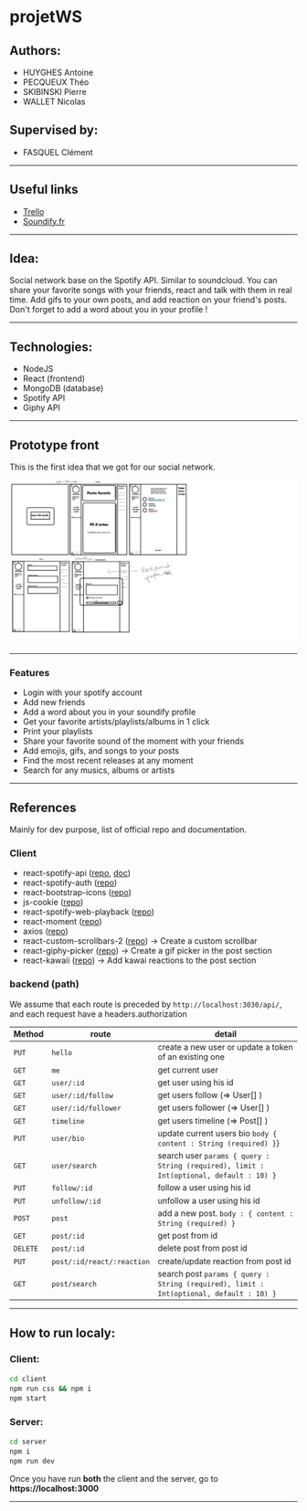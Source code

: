 # projetWS

## Authors:

-   HUYGHES Antoine
-   PECQUEUX Théo
-   SKIBINSKI Pierre
-   WALLET Nicolas

## Supervised by:

-   FASQUEL Clément

---

## Useful links

-   [Trello](https://trello.com/b/4eynBCyz)
-   [Soundify.fr](https://sound-ify.netlify.app/)

---

## Idea:

Social network base on the Spotify API. Similar to soundcloud.
You can share your favorite songs with your friends, react and talk with them in real time. Add gifs to your own posts, and add reaction on your friend's posts.
Don't forget to add a word about you in your profile !

---

## Technologies:

-   NodeJS
-   React (frontend)
-   MongoDB (database)
-   Spotify API
-   Giphy API

---

## Prototype front

This is the first idea that we got for our social network.

![1st idea](img/prototype.png)

---

### Features

-   Login with your spotify account
-   Add new friends
-   Add a word about you in your soundify profile
-   Get your favorite artists/playlists/albums in 1 click
-   Print your playlists
-   Share your favorite sound of the moment with your friends
-   Add emojis, gifs, and songs to your posts
-   Find the most recent releases at any moment
-   Search for any musics, albums or artists

---

## References

Mainly for dev purpose, list of official repo and documentation.

### Client

-   react-spotify-api ([repo](https://github.com/idanlo/react-spotify-api#readme), [doc](https://idanlo.github.io/react-spotify-api/))
-   react-spotify-auth ([repo](https://github.com/kevin51jiang/react-spotify-auth#readme))
-   react-bootstrap-icons ([repo](https://github.com/ismamz/react-bootstrap-icons#readme))
-   js-cookie ([repo](https://github.com/js-cookie/js-cookie#readme))
-   react-spotify-web-playback ([repo](https://github.com/gilbarbara/react-spotify-web-playback#readme))
-   react-moment ([repo](https://github.com/headzoo/react-moment#readme))
-   axios ([repo](https://github.com/axios/axios#readme))
-   react-custom-scrollbars-2 ([repo](https://github.com/RobPethick/react-custom-scrollbars-2/tree/master/docs)) -> Create a custom scrollbar
-   react-giphy-picker ([repo](https://github.com/progresso-group/react-giphy-picker)) -> Create a gif picker in the post section
-   react-kawaii ([repo](https://github.com/miukimiu/react-kawaii)) -> Add kawai reactions to the post section

### backend (path)

We assume that each route is preceded by `http://localhost:3030/api/`, and each request have a headers.authorization

| Method   | route                      | detail                                                                                  |
| -------- | -------------------------- | --------------------------------------------------------------------------------------- |
| `PUT`    | `hello`                    | create a new user or update a token of an existing one                                  |
| `GET`    | `me`                       | get current user                                                                        |
| `GET`    | `user/:id`                 | get user using his id                                                                   |
| `GET`    | `user/:id/follow`          | get users follow (=> User[] )                                                           |
| `GET`    | `user/:id/follower`        | get users follower (=> User[] )                                                         |
| `GET`    | `timeline`                 | get users timeline (=> Post[] )                                                         |
| `PUT`    | `user/bio`                 | update current users bio `body { content : String (required) }`}                        |
| `GET`    | `user/search`              | search user `params { query : String (required), limit : Int(optional, default : 10) }` |
| `PUT`    | `follow/:id`               | follow a user using his id                                                              |
| `PUT`    | `unfollow/:id`             | unfollow a user using his id                                                            |
| `POST`   | `post`                     | add a new post. `body : { content : String (required) } `                               |
| `GET`    | `post/:id`                 | get post from id                                                                        |
| `DELETE` | `post/:id`                 | delete post from post id                                                                |
| `PUT`    | `post/:id/react/:reaction` | create/update reaction from post id                                                     |
| `GET`    | `post/search`              | search post `params { query : String (required), limit : Int(optional, default : 10) }` |

---

## How to run localy:

### Client:

```sh
cd client
npm run css && npm i
npm start
```

### Server:

```sh
cd server
npm i
npm run dev
```

Once you have run **both** the client and the server, go to **https://localhost:3000**

---
